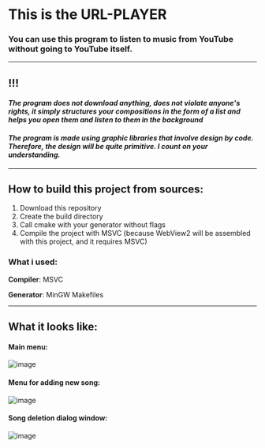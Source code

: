 # This is the URL-PLAYER

### You can use this program to listen to music from YouTube without going to YouTube itself.

------------

## !!!
#### *The program does not download anything, does not violate anyone's rights, it simply structures your compositions in the form of a list and helps you open them and listen to them in the background*

#### *The program is made using graphic libraries that involve design by code. Therefore, the design will be quite primitive. I count on your understanding.*
------------

## How to build this project from sources:

1. Download this repository
2. Create the build directory
3. Call cmake with your generator without flags
4. Compile the project with MSVC (because WebView2 will be assembled with this project, and it requires MSVC)

### What i used:
**Compiler**: MSVC

**Generator**: MinGW Makefiles

------------

## What it looks like:

#### Main menu:
![image](https://github.com/user-attachments/assets/e4b86500-a396-4f97-ae5b-a8eb9215b9ee)

#### Menu for adding new song:
![image](https://github.com/user-attachments/assets/a61bdaab-dc97-4376-a16a-34045fe10390)

#### Song deletion dialog window:
![image](https://github.com/user-attachments/assets/f291b3fc-4df6-4652-ad3f-800422018738)
